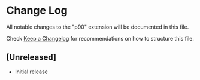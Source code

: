 # Change Log

All notable changes to the "p90" extension will be documented in this file.

Check [Keep a Changelog](http://keepachangelog.com/) for recommendations on how to structure this file.

## [Unreleased]

- Initial release
